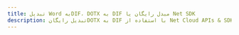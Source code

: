 ---title: تبدیل Word بهDIF، DOTX به DIF مبدل رایگان یا Net SDKdescription: تبدیل رایگانDOTX به DIF با استفاده از Net Cloud APIs & SDK. همچنین اسناد Microsoft Word و OpenOffice را در Cloud ایجاد، ویرایش و رندر کنید.---